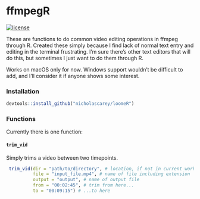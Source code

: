 
<!-- README.md is generated from README.Rmd. Please edit that file -->

# ffmpegR

[![license](https://img.shields.io/badge/license-GPL--3-blue.svg)](https://www.gnu.org/licenses/gpl-3.0.en.html)

These are functions to do common video editing operations in ffmpeg
through R. Created these simply because I find lack of normal text entry
and editing in the terminal frustrating. I’m sure there’s other text
editors that will do this, but sometimes I just want to do them through
R.

Works on macOS only for now. Windows support wouldn’t be difficult to
add, and I’ll consider it if anyone shows some interest.

### Installation

``` r
devtools::install_github("nicholascarey/loomeR")
```

### Functions

Currently there is one function:

#### `trim_vid`

Simply trims a video between two timepoints.

``` r
 trim_vid(dir = "path/to/directory", # location, if not in current working directory
          file = "input_file.mp4", # name of file including extension
          output = "output", # name of output file
          from = "00:02:45", # trim from here...
          to = "00:09:15") # ...to here
```
